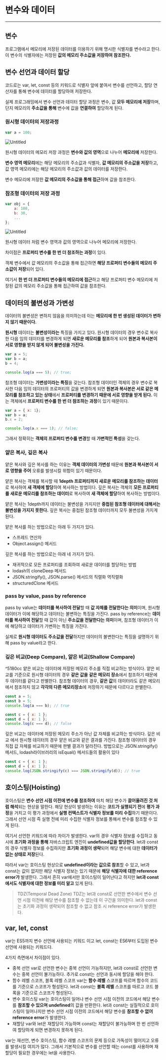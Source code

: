 # 변수와 데이터
---
## 변수
프로그램에서 메모리에 저장된 데이터를 이용하기 위해 명시한 식별자를 변수라고 한다. 이 변수의 식별자에는 저장된 **값의 메모리 주소값을 저장하여 참조한다.**

## 변수 선언과 데이터 할당
코드로는 var, let, const 등의 키워드로 식별자 앞에 붙여서 변수를 선언하고, 할당 연산자를 통해 변수에 데이터를 할당하여 저장한다.

실제 프로그래밍에서 변수 선언과 데이터 할당 과정은 변수, 값 **모두 메모리에 저장**하며, 단지 메모리의 **주소값을 통해** 변수에 값을 **연결하여** 할당하게 된다.

### 원시형 데이터의 저장과정
```js
var a = 100;
```

![Untitled](https://prod-files-secure.s3.us-west-2.amazonaws.com/c0fc1a43-1127-4384-85d1-5fff37e02f46/fd611130-a232-4f9e-98ae-19ba16fa030c/Untitled.png)

원시형 데이터의 메모리 저장 과정은 **변수와 값의 영역**으로 나누어 **메모리에** 저장한다.

**변수 영역 메모리**에는 해당 메모리의 주소값과 식별자, **값 메모리의 주소값을 저장**하고, 값 영역 메모리에는 해당 메모리의 주소값과 값의 데이터를 저장한다.

변수 메모리에 저장한 **값 메모리의 주소값을 통해 접근**하며 값을 참조한다.

### 참조형 데이터의 저장 과정
```js
var obj = {
	a: 100,
	b: 30,
	...
};
```

![Untitled](https://prod-files-secure.s3.us-west-2.amazonaws.com/c0fc1a43-1127-4384-85d1-5fff37e02f46/3b643924-462f-43fd-9718-bc5a9985bbfc/Untitled.png)

원시형 데이터 처럼 변수 영역과 값의 영역으로 나누어 메모리에 저장한다.

차이점은 **프로퍼티 변수를 한 번 더 참조하는 과정**이 있다.

객체 변수에서 값 메모리의 주소값을 통해 접근하면 **해당 프로퍼티 변수들의 메모리 주소값이 저장**되어 있다.

여기서 **한 번 더 프로퍼티 변수들의 메모리에 접근**하고 해당 프로퍼티 변수 메모리에 저장된 값의 메모리 주소값을 통해 접근하여 값을 참조한다.

## 데이터의 불변성과 가변성
데이터의 불변성은 변하지 않음을 의미하는데 이는 **메모리에 한 번 생성된 데이터가 변하지 않기 때문이다.**

**원시형** 데이터는 **불변성이라는** 특징을 가지고 있다. 원시형 데이터의 경우 변수로 복사한 다음 임의 데이터를 변경하게 되면 **새로운 메모리를 참조**하게 되어 **원본과 복사본이 서로 영향을 받지 않게 되어 불변성을 가진다.**
```js
var a = 5;
var b = a;
b = 4;

console.log(a === 5); // true;
```

참조형 데이터는 **가변성이라는 특징**을 갖는다. 참조형 데이터인 객체의 경우 변수로 복사한 다음 임의 데이터의 프로퍼티의 값을 변경하게 되면 **원본과 복사본은 서로 같은 메모리를 참조하고 있는 상태**에서 **프로퍼티를 변경하기 때문에 서로 영향을 받게 된다.**
이는 객체에서 **프로퍼티 변수를 한 번 더 참조하는 과정**이 있기 때문이다. 
```js
var a = { x: 1};
var b = a;
b.x = 2;

console.log(a.x === 1); // false;
```

그래서 정확히는 **객체의 프로퍼티 변수를 변경**할 때 **가변적인 특성**을 갖는다.

### 얕은 복사, 깊은 복사
얕은 복사와 깊은 복사를 하는 이유는 **객체 데이터의 가변성** 때문에 **원본과 복사본이 서로 영향을 주어** 오류를 발생시킬 위험이 있기 때문이다.

얕은 복사는 객체를 복사할 때 **1depth 프로퍼티까지 새로운 메모리를 참조하는 데이터**로 복사하여 **새 객체에 할당**하여 복사하는 방법이다.
깊은 복사는 객체의 **모든 프로퍼티를 새로운 메모리를 참조하는 데이터**로 복사하여 **새 객체에 할당**하여 복사하는 방법이다.

얕은 복사는 1depth까지 데이터는 불변성을 가지지만 **중첩된 참조형 데이터에 대해서는 불변성을 가지지 못한다.**
깊은 복사는 중첩된 참조형 데이터까지 모두 불변성을 가지게 된다.

얕은 복사를 하는 방법으로는 아래 두 가지가 있다.

- 스프레드 연산자
- Object.assign() 메서드

깊은 복사를 하는 방법으로는 아래 네 가지가 있다.

- 재귀적으로 모든 프로퍼티를 조회하여 새로운 데이터를 할당하는 방법
- lodash의 cloneDeep 메서드
- JSON.stringify(), JSON.parse() 메서드의 직렬화 역직렬화
- structuredClone 메서드

### pass by value, pass by reference
pass by value는 **데이터를 복사하여 전달**할 때 **값 자체를 전달한다는 의미**이며, 원시형 데이터가 이에 해당하고 데이터는 불변하는 특징을 가진다.
pass by reference는 **데이터를 복사하여 전달**할 때 값이 아닌 **주소값을 전달한다는 의미**이며, 참조형 데이터가 이에 해당하고 데이터가 가변하는 특징을 가진다.

실제로 **원시형 데이터도 주소값을 전달**하지만 데이터의 불변한다는 특징을 설명하기 위해 pass by value라고 한다.

### 깊은 비교(Deep Compare), 얕은 비교(Shallow Compare)

^5180cc
얕은 비교는 데이터에 저장된 메모리 주소를 직접 비교하는 방식이다.
얕은 비교를 기준으로 원시형 데이터의 경우 **같은 값을** **같은 메모리 장소**에서 참조하기 때문에 두 데이터를 같다고 판별한다. 
참조형 데이터의 경우, **같은 값**의 데이터라도 같은 메모리에서 참조하지 않고 **각각의 다른 메모리장소**에 저장하기 때문에 다르다고 판별한다.
```js
const a = 5;
const b = 5;
console.log(a === b); // true

const c = { x: 1 };
const d = { x: 1 };
console.log(c === d); // false
```

깊은 비교는 데이터에 저장된 메모리 주소가 아닌 값 자체를 비교하는 방식이다.
깊은 비교 에서 원시형 데이터의 경우 얕은 비교와 같은 결과를 가진다.
참조형 데이터의 경우 직접 값 자체를 비교하기 때문에 판별 결과가 달라진다.
방법으로는 JSON.stringify() 메서드, lodash라이브러리의 isEqual() 메서드들의 활용이 있다 
```js
const c = { x: 1 };
const d = { x: 1 };
console.log(JSON.stringify(c) === JSON.stringify(d)); // true
```

## 호이스팅(Hoisting)
호이스팅은 **변수 선언 시점 이전에 변수를 참조하여** 마치 해당 변수가 **끌어올려진 것 처럼 해석**되는 현상을 말한다.
해당 현상이 발생하는 이유는 **코드가 실행되기 전**에 **평가 과정**을 거치고 이 평가 과정에서 **실행 컨텍스트가 식별자 정보를 미리 수집**하기 때문이다.
그래서 선언 시점 즉 실행 전에 미리 수집한 식별자 정보를 통해서 변수를 참조할 수 있게 된다.

여기서 선언한 키워드에 따라 차이가 발생한다.
var의 경우 식별자 정보를 수집하고 동시에 **초기화 과정을 통해** 자바스크립트 엔진이 **undefined값을 할당한다**.
let과 const의 경우 식별자 정보를 수집하지만 **초기화 과정이 생략**되어 해당 변수에 대한 **데이터가 없는 상태로 저장**된다.

따라서 var는 호이스팅 현상으로 **undefined이라는 값으로 참조**할 수 있고, let과 const는 값이 없지만 해당 식별자 정보는 있기 때문에 **해당 식별자에 대한 reference error가** 발생한다.
그래서 흔히 var에서만 호이스팅이 일어난다고 하지만 **let과 const에서도 식별자에 대한 정보를 미리 알고** 있게 된다.

> TDZ(Temporal Dead Zone)
TDZ는 let과 const로 선언한 변수에서 변수 선언 시점 이전에 해당 변수를 참조할 수 없는데 이 구간을 의미한다.
let과 const는 초기화 과정이 생략되어 참조할 수 없고 참조 시 reference error가 발생한다.

## var, let, const
var는 ES5까지 변수 선언에 사용되는 키워드 이고 let, const는 ES6부터 도입된 변수 선언에 사용되는 키워드다.

4가지 측면에서 차이점이 있다.

- 중복 선언
  var로 선언한 변수는 중복 선언이 가능하지만, let과 const로 선언한 변수는 중복 선언이 불가능하다.
  추가로 const는 선언과 동시에 할당을 해야 한다.
- 함수 레벨 스코프, 블록 레벨 스코프
  var는 **함수 레벨** 스코프를 따르며 함수의 코드를 기준으로 스코프가 형성된다. let과 const는 **블록 레벨** 스코프를 따르고 코드 블록을 기준으로 스코프가 형성된다.
- 변수 호이스팅
  var는 호이스팅이 일어나 변수 선언 시점 이전의 코드에서 해당 변수를 **참조할 수 있으며 undefined**의 값을 반환한다.
  let과 const는 실질적으로 호이스팅이 일어나지만 변수 선언 시점 이전의 코드에서 해당 변수를 **참조할 수 없어 reference error**가 발생한다.
- 재할당
  var와 let은 재할당이 가능하며 const는 재할당이 불가능하며 한 번 선언하여 할당하게 되면 변경하지 못하게 된다.

var는 재선언, 변수 호이스팅, 함수 레벨 스코프의 문제 등으로 가독성이 떨어지고 오류를 발생시킬 여지가 많다. 그래서 기본적으로 변수를 선언할 때는 const를 사용하며 재할당이 필요한 경우에는 let을 사용한다.
